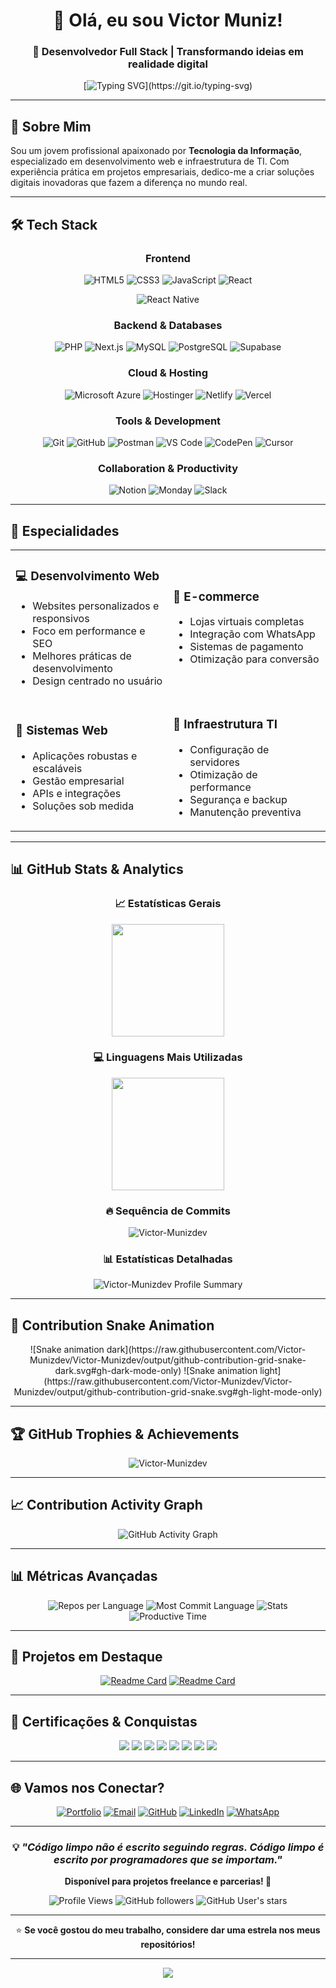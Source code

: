<div align="center">

# 👋 Olá, eu sou Victor Muniz!

### 🚀 Desenvolvedor Full Stack | Transformando ideias em realidade digital

[![Typing SVG](https://readme-typing-svg.herokuapp.com?font=Fira+Code&pause=1000&color=00D9FF&center=true&vCenter=true&width=435&lines=Desenvolvedor+Web+Full+Stack;Especialista+em+PHP+%26+JavaScript;Criador+de+Solu%C3%A7%C3%B5es+Digitais;Sempre+aprendendo+algo+novo!)](https://git.io/typing-svg)

</div>

---

## 🎯 Sobre Mim

Sou um jovem profissional apaixonado por **Tecnologia da Informação**, especializado em desenvolvimento web e infraestrutura de TI. Com experiência prática em projetos empresariais, dedico-me a criar soluções digitais inovadoras que fazem a diferença no mundo real.

---

## 🛠️ Tech Stack

<div align="center">

### Frontend
![HTML5](https://img.shields.io/badge/HTML5-E34F26?style=for-the-badge&logo=html5&logoColor=white)
![CSS3](https://img.shields.io/badge/CSS3-1572B6?style=for-the-badge&logo=css3&logoColor=white)
![JavaScript](https://img.shields.io/badge/JavaScript-F7DF1E?style=for-the-badge&logo=javascript&logoColor=black)
![React](https://img.shields.io/badge/React-20232A?style=for-the-badge&logo=react&logoColor=61DAFB)

![React Native](https://img.shields.io/badge/React_Native-20232A?style=for-the-badge&logo=react&logoColor=61DAFB)

### Backend & Databases
![PHP](https://img.shields.io/badge/PHP-777BB4?style=for-the-badge&logo=php&logoColor=white)
![Next.js](https://img.shields.io/badge/Next.js-000000?style=for-the-badge&logo=next.js&logoColor=white)
![MySQL](https://img.shields.io/badge/MySQL-005C84?style=for-the-badge&logo=mysql&logoColor=white)
![PostgreSQL](https://img.shields.io/badge/PostgreSQL-316192?style=for-the-badge&logo=postgresql&logoColor=white)
![Supabase](https://img.shields.io/badge/Supabase-3ECF8E?style=for-the-badge&logo=supabase&logoColor=white)

### Cloud & Hosting
![Microsoft Azure](https://img.shields.io/badge/Microsoft_Azure-0089D0?style=for-the-badge&logo=microsoft-azure&logoColor=white)
![Hostinger](https://img.shields.io/badge/Hostinger-673DE6?style=for-the-badge&logo=hostinger&logoColor=white)
![Netlify](https://img.shields.io/badge/Netlify-00C7B7?style=for-the-badge&logo=netlify&logoColor=white)
![Vercel](https://img.shields.io/badge/Vercel-000000?style=for-the-badge&logo=vercel&logoColor=white)

### Tools & Development
![Git](https://img.shields.io/badge/Git-F05032?style=for-the-badge&logo=git&logoColor=white)
![GitHub](https://img.shields.io/badge/GitHub-100000?style=for-the-badge&logo=github&logoColor=white)
![Postman](https://img.shields.io/badge/Postman-FF6C37?style=for-the-badge&logo=postman&logoColor=white)
![VS Code](https://img.shields.io/badge/VS_Code-0078D4?style=for-the-badge&logo=visual%20studio%20code&logoColor=white)
![CodePen](https://img.shields.io/badge/CodePen-000000?style=for-the-badge&logo=codepen&logoColor=white)
![Cursor](https://img.shields.io/badge/Cursor-000000?style=for-the-badge&logo=cursor&logoColor=white)

### Collaboration & Productivity
![Notion](https://img.shields.io/badge/Notion-000000?style=for-the-badge&logo=notion&logoColor=white)
![Monday](https://img.shields.io/badge/Monday-FF3D57?style=for-the-badge&logo=monday&logoColor=white)
![Slack](https://img.shields.io/badge/Slack-4A154B?style=for-the-badge&logo=slack&logoColor=white)

</div>

---

## 🎨 Especialidades

<table>
<tr>
<td width="50%">

### 💻 **Desenvolvimento Web**
- Websites personalizados e responsivos
- Foco em performance e SEO
- Melhores práticas de desenvolvimento
- Design centrado no usuário

</td>
<td width="50%">

### 🛒 **E-commerce**
- Lojas virtuais completas
- Integração com WhatsApp
- Sistemas de pagamento
- Otimização para conversão

</td>
</tr>
<tr>
<td width="50%">

### 🧾 **Sistemas Web**
- Aplicações robustas e escaláveis
- Gestão empresarial
- APIs e integrações
- Soluções sob medida

</td>
<td width="50%">

### 🔧 **Infraestrutura TI**
- Configuração de servidores
- Otimização de performance
- Segurança e backup
- Manutenção preventiva

</td>
</tr>
</table>

---

## 📊 GitHub Stats & Analytics

<div align="center">
  
### 📈 Estatísticas Gerais
<img height="180em" src="https://github-readme-stats.vercel.app/api?username=Victor-Munizdev&show_icons=true&theme=tokyonight&include_all_commits=true&count_private=true&hide_border=true&bg_color=0d1117"/>

### 💻 Linguagens Mais Utilizadas
<img height="180em" src="https://github-readme-stats.vercel.app/api/top-langs/?username=Victor-Munizdev&layout=compact&langs_count=8&theme=tokyonight&hide_border=true&bg_color=0d1117"/>

### 🔥 Sequência de Commits
<img src="https://github-readme-streak-stats.herokuapp.com/?user=Victor-Munizdev&theme=tokyonight&hide_border=true&background=0d1117" alt="Victor-Munizdev" />

### 📊 Estatísticas Detalhadas
<img src="https://github-profile-summary-cards.vercel.app/api/cards/profile-details?username=Victor-Munizdev&theme=tokyonight" alt="Victor-Munizdev Profile Summary"/>

</div>

---

## 🐍 Contribution Snake Animation

<div align="center">
![Snake animation dark](https://raw.githubusercontent.com/Victor-Munizdev/Victor-Munizdev/output/github-contribution-grid-snake-dark.svg#gh-dark-mode-only)
![Snake animation light](https://raw.githubusercontent.com/Victor-Munizdev/Victor-Munizdev/output/github-contribution-grid-snake.svg#gh-light-mode-only)
</div>

---

## 🏆 GitHub Trophies & Achievements

<div align="center">
  <img src="https://github-profile-trophy.vercel.app/?username=Victor-Munizdev&theme=tokyonight&no-frame=true&no-bg=false&margin-w=4&column=7" alt="Victor-Munizdev" />
</div>

---

## 📈 Contribution Activity Graph

<div align="center">
  <img src="https://github-readme-activity-graph.vercel.app/graph?username=Victor-Munizdev&theme=tokyo-night&bg_color=0d1117&color=70a5fd&line=bf91f3&point=38bdae&area=true&hide_border=true" alt="GitHub Activity Graph" />
</div>

---

## 📊 Métricas Avançadas

<div align="center">

<img src="https://github-profile-summary-cards.vercel.app/api/cards/repos-per-language?username=Victor-Munizdev&theme=tokyonight" alt="Repos per Language"/>
<img src="https://github-profile-summary-cards.vercel.app/api/cards/most-commit-language?username=Victor-Munizdev&theme=tokyonight" alt="Most Commit Language"/>

<img src="https://github-profile-summary-cards.vercel.app/api/cards/stats?username=Victor-Munizdev&theme=tokyonight" alt="Stats"/>
<img src="https://github-profile-summary-cards.vercel.app/api/cards/productive-time?username=Victor-Munizdev&theme=tokyonight&utcOffset=8" alt="Productive Time"/>

</div>

---

## 🎯 Projetos em Destaque

<div align="center">

[![Readme Card](https://github-readme-stats.vercel.app/api/pin/?username=Victor-Munizdev&repo=portfolio&theme=tokyonight&hide_border=true&bg_color=0d1117)](https://github.com/Victor-Munizdev/portfolio)
[![Readme Card](https://github-readme-stats.vercel.app/api/pin/?username=Victor-Munizdev&repo=ecommerce-php&theme=tokyonight&hide_border=true&bg_color=0d1117)](https://github.com/Victor-Munizdev/ecommerce-php)

</div>

---

## 📜 Certificações & Conquistas

<div align="center">

![](https://img.shields.io/badge/SENAI-Técnico_em_TI-FF6B35?style=for-the-badge&logo=senai&logoColor=white)
![](https://img.shields.io/badge/FIAP-Desenvolvimento_Web-0066CC?style=for-the-badge&logo=fiap&logoColor=white)
![](https://img.shields.io/badge/Certificação-PHP-777BB4?style=for-the-badge&logo=php&logoColor=white)
![](https://img.shields.io/badge/Certificação-JavaScript-F7DF1E?style=for-the-badge&logo=javascript&logoColor=black)
![](https://img.shields.io/badge/Certificação-React-61DAFB?style=for-the-badge&logo=react&logoColor=black)
![](https://img.shields.io/badge/Certificação-MySQL-005C84?style=for-the-badge&logo=mysql&logoColor=white)
![](https://img.shields.io/badge/Certificação-Next.js-000000?style=for-the-badge&logo=next.js&logoColor=white)
![](https://img.shields.io/badge/Certificação-Azure-0089D0?style=for-the-badge&logo=microsoft-azure&logoColor=white)

</div>

---

## 🌐 Vamos nos Conectar?

<div align="center">

[![Portfolio](https://img.shields.io/badge/Portfolio-FF5722?style=for-the-badge&logo=todoist&logoColor=white)](https://portifolio.tech)
[![Email](https://img.shields.io/badge/Gmail-D14836?style=for-the-badge&logo=gmail&logoColor=white)](mailto:munizzvr@gmail.com)
[![GitHub](https://img.shields.io/badge/GitHub-100000?style=for-the-badge&logo=github&logoColor=white)](https://github.com/Victor-Munizdev)
[![LinkedIn](https://img.shields.io/badge/LinkedIn-0077B5?style=for-the-badge&logo=linkedin&logoColor=white)](https://linkedin.com/in/victor-muniz)
[![WhatsApp](https://img.shields.io/badge/WhatsApp-25D366?style=for-the-badge&logo=whatsapp&logoColor=white)](https://wa.me/5511999999999)

</div>

---

<div align="center">

### 💡 *"Código limpo não é escrito seguindo regras. Código limpo é escrito por programadores que se importam."*

**Disponível para projetos freelance e parcerias! 🚀**

![Profile Views](https://komarev.com/ghpvc/?username=Victor-Munizdev&color=blueviolet&style=for-the-badge)
![GitHub followers](https://img.shields.io/github/followers/Victor-Munizdev?style=for-the-badge&color=blue)
![GitHub User's stars](https://img.shields.io/github/stars/Victor-Munizdev?style=for-the-badge&color=yellow)

---

⭐️ **Se você gostou do meu trabalho, considere dar uma estrela nos meus repositórios!**

</div>

---

<div align="center">
  <img src="https://capsule-render.vercel.app/api?type=waving&color=gradient&height=100&section=footer"/>
</div>
